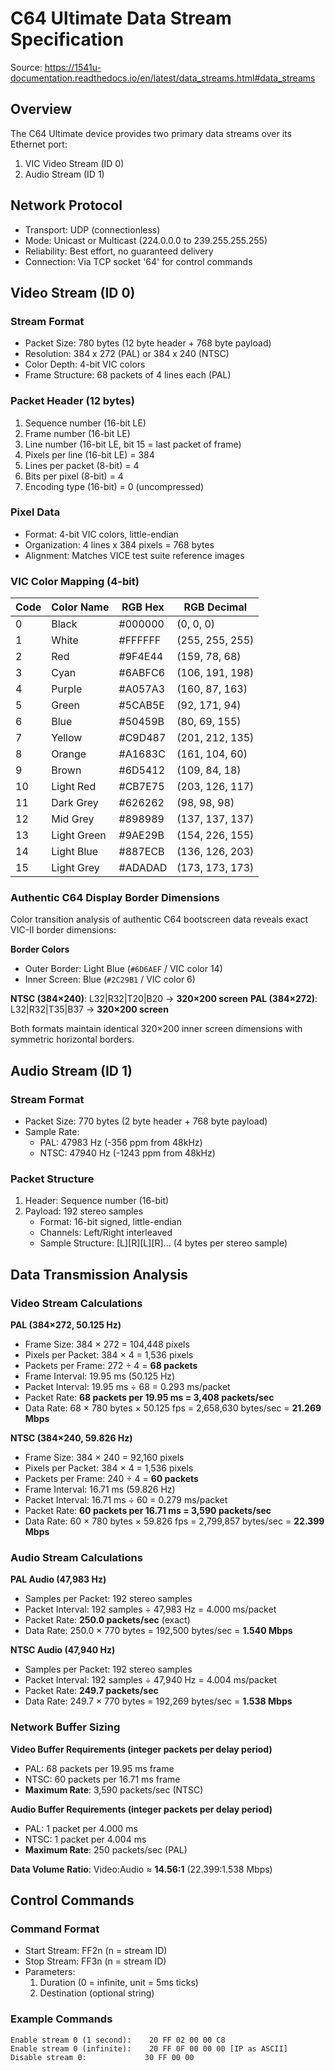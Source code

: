 # C64 Ultimate Data Stream Specification

Source: https://1541u-documentation.readthedocs.io/en/latest/data_streams.html#data_streams

## Overview
The C64 Ultimate device provides two primary data streams over its Ethernet port:
1. VIC Video Stream (ID 0)
2. Audio Stream (ID 1)

## Network Protocol
- Transport: UDP (connectionless)
- Mode: Unicast or Multicast (224.0.0.0 to 239.255.255.255)
- Reliability: Best effort, no guaranteed delivery
- Connection: Via TCP socket '64' for control commands

## Video Stream (ID 0)

### Stream Format
- Packet Size: 780 bytes (12 byte header + 768 byte payload)
- Resolution: 384 x 272 (PAL) or 384 x 240 (NTSC)
- Color Depth: 4-bit VIC colors
- Frame Structure: 68 packets of 4 lines each (PAL)

### Packet Header (12 bytes)
1. Sequence number (16-bit LE)
2. Frame number (16-bit LE)
3. Line number (16-bit LE, bit 15 = last packet of frame)
4. Pixels per line (16-bit LE) = 384
5. Lines per packet (8-bit) = 4
6. Bits per pixel (8-bit) = 4
7. Encoding type (16-bit) = 0 (uncompressed)

### Pixel Data
- Format: 4-bit VIC colors, little-endian
- Organization: 4 lines x 384 pixels = 768 bytes
- Alignment: Matches VICE test suite reference images

### VIC Color Mapping (4-bit)
| Code | Color Name   | RGB Hex  | RGB Decimal        |
|------|-------------|----------|-------------------|
| 0    | Black       | #000000  | (0, 0, 0)        |
| 1    | White       | #FFFFFF  | (255, 255, 255)   |
| 2    | Red         | #9F4E44  | (159, 78, 68)    |
| 3    | Cyan        | #6ABFC6  | (106, 191, 198)  |
| 4    | Purple      | #A057A3  | (160, 87, 163)   |
| 5    | Green       | #5CAB5E  | (92, 171, 94)    |
| 6    | Blue        | #50459B  | (80, 69, 155)    |
| 7    | Yellow      | #C9D487  | (201, 212, 135)  |
| 8    | Orange      | #A1683C  | (161, 104, 60)   |
| 9    | Brown       | #6D5412  | (109, 84, 18)    |
| 10   | Light Red   | #CB7E75  | (203, 126, 117)  |
| 11   | Dark Grey   | #626262  | (98, 98, 98)     |
| 12   | Mid Grey    | #898989  | (137, 137, 137)  |
| 13   | Light Green | #9AE29B  | (154, 226, 155)  |
| 14   | Light Blue  | #887ECB  | (136, 126, 203)  |
| 15   | Light Grey  | #ADADAD  | (173, 173, 173)  |

### Authentic C64 Display Border Dimensions

Color transition analysis of authentic C64 bootscreen data reveals exact VIC-II border dimensions:

**Border Colors**
- Outer Border: Light Blue (`#6D6AEF` / VIC color 14)
- Inner Screen: Blue (`#2C29B1` / VIC color 6)

**NTSC (384×240)**: L32|R32|T20|B20 → **320×200 screen**
**PAL (384×272)**: L32|R32|T35|B37 → **320×200 screen**

Both formats maintain identical 320×200 inner screen dimensions with symmetric horizontal borders.

## Audio Stream (ID 1)

### Stream Format
- Packet Size: 770 bytes (2 byte header + 768 byte payload)
- Sample Rate:
  - PAL: 47983 Hz (-356 ppm from 48kHz)
  - NTSC: 47940 Hz (-1243 ppm from 48kHz)

### Packet Structure
1. Header: Sequence number (16-bit)
2. Payload: 192 stereo samples
   - Format: 16-bit signed, little-endian
   - Channels: Left/Right interleaved
   - Sample Structure: [L][R][L][R]... (4 bytes per stereo sample)

## Data Transmission Analysis

### Video Stream Calculations

**PAL (384×272, 50.125 Hz)**
- Frame Size: 384 × 272 = 104,448 pixels
- Pixels per Packet: 384 × 4 = 1,536 pixels
- Packets per Frame: 272 ÷ 4 = **68 packets**
- Frame Interval: 19.95 ms (50.125 Hz)
- Packet Interval: 19.95 ms ÷ 68 = 0.293 ms/packet
- Packet Rate: **68 packets per 19.95 ms = 3,408 packets/sec**
- Data Rate: 68 × 780 bytes × 50.125 fps = 2,658,630 bytes/sec = **21.269 Mbps**

**NTSC (384×240, 59.826 Hz)**
- Frame Size: 384 × 240 = 92,160 pixels
- Pixels per Packet: 384 × 4 = 1,536 pixels
- Packets per Frame: 240 ÷ 4 = **60 packets**
- Frame Interval: 16.71 ms (59.826 Hz)
- Packet Interval: 16.71 ms ÷ 60 = 0.279 ms/packet
- Packet Rate: **60 packets per 16.71 ms = 3,590 packets/sec**
- Data Rate: 60 × 780 bytes × 59.826 fps = 2,799,857 bytes/sec = **22.399 Mbps**

### Audio Stream Calculations

**PAL Audio (47,983 Hz)**
- Samples per Packet: 192 stereo samples
- Packet Interval: 192 samples ÷ 47,983 Hz = 4.000 ms/packet
- Packet Rate: **250.0 packets/sec** (exact)
- Data Rate: 250.0 × 770 bytes = 192,500 bytes/sec = **1.540 Mbps**

**NTSC Audio (47,940 Hz)**
- Samples per Packet: 192 stereo samples
- Packet Interval: 192 samples ÷ 47,940 Hz = 4.004 ms/packet
- Packet Rate: **249.7 packets/sec**
- Data Rate: 249.7 × 770 bytes = 192,269 bytes/sec = **1.538 Mbps**

### Network Buffer Sizing

**Video Buffer Requirements (integer packets per delay period)**
- PAL: 68 packets per 19.95 ms frame
- NTSC: 60 packets per 16.71 ms frame
- **Maximum Rate**: 3,590 packets/sec (NTSC)

**Audio Buffer Requirements (integer packets per delay period)**
- PAL: 1 packet per 4.000 ms
- NTSC: 1 packet per 4.004 ms
- **Maximum Rate**: 250 packets/sec (PAL)

**Data Volume Ratio**: Video:Audio ≈ **14.56:1** (22.399:1.538 Mbps)

## Control Commands

### Command Format
- Start Stream: FF2n (n = stream ID)
- Stop Stream: FF3n (n = stream ID)
- Parameters:
  1. Duration (0 = infinite, unit = 5ms ticks)
  2. Destination (optional string)

### Example Commands
```
Enable stream 0 (1 second):    20 FF 02 00 00 C8
Enable stream 0 (infinite):    20 FF 0F 00 00 00 [IP as ASCII]
Disable stream 0:             30 FF 00 00
```
